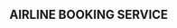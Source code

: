 ## AIRLINE BOOKING SERVICE

 <!-- 
  BOOKING MODEL 
- flightId:INT,
- userId:INT,
- status:enum, -->

<!-- checking this on macos -->
